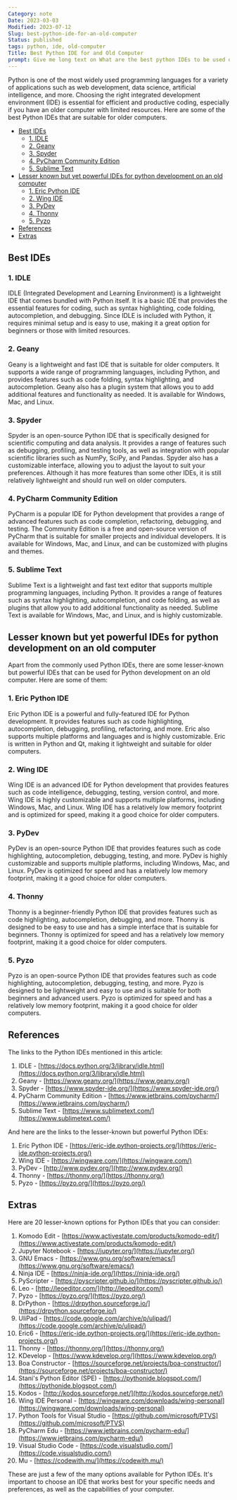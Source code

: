 ```yaml
---
Category: note
Date: 2023-03-03
Modified: 2023-07-12
Slug: best-python-ide-for-an-old-computer
Status: published
tags: python, ide, old-computer
Title: Best Python IDE for and Old Computer
prompt: Give me long text on What are the best python IDEs to be used on an old computer?
---
```


Python is one of the most widely used programming languages for a variety of applications such as web development, data science, artificial intelligence, and more. Choosing the right integrated development environment (IDE) is essential for efficient and productive coding, especially if you have an older computer with limited resources. Here are some of the best Python IDEs that are suitable for older computers.

<!-- MarkdownTOC levels="2,3" autolink="true" autoanchor="true" -->

- [Best IDEs](#best-ides)
  - [1.  IDLE](#1-idle)
  - [2.  Geany](#2-geany)
  - [3.  Spyder](#3-spyder)
  - [4.  PyCharm Community Edition](#4-pycharm-community-edition)
  - [5.  Sublime Text](#5-sublime-text)
- [Lesser known but yet powerful IDEs for python development on an old computer](#lesser-known-but-yet-powerful-ides-for-python-development-on-an-old-computer)
  - [1.  Eric Python IDE](#1-eric-python-ide)
  - [2.  Wing IDE](#2-wing-ide)
  - [3.  PyDev](#3-pydev)
  - [4.  Thonny](#4-thonny)
  - [5.  Pyzo](#5-pyzo)
- [References](#references)
- [Extras](#extras)

<!-- /MarkdownTOC -->

<a id="best-ides"></a>
## Best IDEs
<a id="1-idle"></a>
### 1.  IDLE
IDLE (Integrated Development and Learning Environment) is a lightweight IDE that comes bundled with Python itself. It is a basic IDE that provides the essential features for coding, such as syntax highlighting, code folding, autocompletion, and debugging. Since IDLE is included with Python, it requires minimal setup and is easy to use, making it a great option for beginners or those with limited resources.
    
<a id="2-geany"></a>
### 2.  Geany
Geany is a lightweight and fast IDE that is suitable for older computers. It supports a wide range of programming languages, including Python, and provides features such as code folding, syntax highlighting, and autocompletion. Geany also has a plugin system that allows you to add additional features and functionality as needed. It is available for Windows, Mac, and Linux.
    
<a id="3-spyder"></a>
### 3.  Spyder
Spyder is an open-source Python IDE that is specifically designed for scientific computing and data analysis. It provides a range of features such as debugging, profiling, and testing tools, as well as integration with popular scientific libraries such as NumPy, SciPy, and Pandas. Spyder also has a customizable interface, allowing you to adjust the layout to suit your preferences. Although it has more features than some other IDEs, it is still relatively lightweight and should run well on older computers.
    
<a id="4-pycharm-community-edition"></a>
### 4.  PyCharm Community Edition
PyCharm is a popular IDE for Python development that provides a range of advanced features such as code completion, refactoring, debugging, and testing. The Community Edition is a free and open-source version of PyCharm that is suitable for smaller projects and individual developers. It is available for Windows, Mac, and Linux, and can be customized with plugins and themes.
    
<a id="5-sublime-text"></a>
### 5.  Sublime Text
Sublime Text is a lightweight and fast text editor that supports multiple programming languages, including Python. It provides a range of features such as syntax highlighting, autocompletion, and code folding, as well as plugins that allow you to add additional functionality as needed. Sublime Text is available for Windows, Mac, and Linux, and is highly customizable.
    

<a id="lesser-known-but-yet-powerful-ides-for-python-development-on-an-old-computer"></a>
## Lesser known but yet powerful IDEs for python development on an old computer

Apart from the commonly used Python IDEs, there are some lesser-known but powerful IDEs that can be used for Python development on an old computer. Here are some of them:

<a id="1-eric-python-ide"></a>
### 1.  Eric Python IDE
Eric Python IDE is a powerful and fully-featured IDE for Python development. It provides features such as code highlighting, autocompletion, debugging, profiling, refactoring, and more. Eric also supports multiple platforms and languages and is highly customizable. Eric is written in Python and Qt, making it lightweight and suitable for older computers.
    
<a id="2-wing-ide"></a>
### 2.  Wing IDE
Wing IDE is an advanced IDE for Python development that provides features such as code intelligence, debugging, testing, version control, and more. Wing IDE is highly customizable and supports multiple platforms, including Windows, Mac, and Linux. Wing IDE has a relatively low memory footprint and is optimized for speed, making it a good choice for older computers.
    
<a id="3-pydev"></a>
### 3.  PyDev
PyDev is an open-source Python IDE that provides features such as code highlighting, autocompletion, debugging, testing, and more. PyDev is highly customizable and supports multiple platforms, including Windows, Mac, and Linux. PyDev is optimized for speed and has a relatively low memory footprint, making it a good choice for older computers.
    
<a id="4-thonny"></a>
### 4.  Thonny
Thonny is a beginner-friendly Python IDE that provides features such as code highlighting, autocompletion, debugging, and more. Thonny is designed to be easy to use and has a simple interface that is suitable for beginners. Thonny is optimized for speed and has a relatively low memory footprint, making it a good choice for older computers.
    
<a id="5-pyzo"></a>
### 5.  Pyzo
Pyzo is an open-source Python IDE that provides features such as code highlighting, autocompletion, debugging, testing, and more. Pyzo is designed to be lightweight and easy to use and is suitable for both beginners and advanced users. Pyzo is optimized for speed and has a relatively low memory footprint, making it a good choice for older computers.
    

<a id="references"></a>
## References

The links to the Python IDEs mentioned in this article:

1.  IDLE - [https://docs.python.org/3/library/idle.html](https://docs.python.org/3/library/idle.html)
2.  Geany - [https://www.geany.org/](https://www.geany.org/)
3.  Spyder - [https://www.spyder-ide.org/](https://www.spyder-ide.org/)
4.  PyCharm Community Edition - [https://www.jetbrains.com/pycharm/](https://www.jetbrains.com/pycharm/)
5.  Sublime Text - [https://www.sublimetext.com/](https://www.sublimetext.com/)

And here are the links to the lesser-known but powerful Python IDEs:

1.  Eric Python IDE - [https://eric-ide.python-projects.org/](https://eric-ide.python-projects.org/)
2.  Wing IDE - [https://wingware.com/](https://wingware.com/)
3.  PyDev - [http://www.pydev.org/](http://www.pydev.org/)
4.  Thonny - [https://thonny.org/](https://thonny.org/)
5.  Pyzo - [https://pyzo.org/](https://pyzo.org/)


<a id="extras"></a>
## Extras

Here are 20 lesser-known options for Python IDEs that you can consider:

1.  Komodo Edit - [https://www.activestate.com/products/komodo-edit/](https://www.activestate.com/products/komodo-edit/)
2.  Jupyter Notebook - [https://jupyter.org/](https://jupyter.org/)
3.  GNU Emacs - [https://www.gnu.org/software/emacs/](https://www.gnu.org/software/emacs/)
4.  Ninja IDE - [https://ninja-ide.org/](https://ninja-ide.org/)
5.  PyScripter - [https://pyscripter.github.io/](https://pyscripter.github.io/)
6.  Leo - [http://leoeditor.com/](http://leoeditor.com/)
7.  Pyzo - [https://pyzo.org/](https://pyzo.org/)
8.  DrPython - [https://drpython.sourceforge.io/](https://drpython.sourceforge.io/)
9.  UliPad - [https://code.google.com/archive/p/ulipad/](https://code.google.com/archive/p/ulipad/)
10.  Eric6 - [https://eric-ide.python-projects.org/](https://eric-ide.python-projects.org/)
11.  Thonny - [https://thonny.org/](https://thonny.org/)
12.  KDevelop - [https://www.kdevelop.org/](https://www.kdevelop.org/)
13.  Boa Constructor - [https://sourceforge.net/projects/boa-constructor/](https://sourceforge.net/projects/boa-constructor/)
14.  Stani's Python Editor (SPE) - [https://pythonide.blogspot.com/](https://pythonide.blogspot.com/)
15.  Kodos - [http://kodos.sourceforge.net/](http://kodos.sourceforge.net/)
16.  Wing IDE Personal - [https://wingware.com/downloads/wing-personal](https://wingware.com/downloads/wing-personal)
17.  Python Tools for Visual Studio - [https://github.com/microsoft/PTVS](https://github.com/microsoft/PTVS)
18.  PyCharm Edu - [https://www.jetbrains.com/pycharm-edu/](https://www.jetbrains.com/pycharm-edu/)
19.  Visual Studio Code - [https://code.visualstudio.com/](https://code.visualstudio.com/)
20.  Mu - [https://codewith.mu/](https://codewith.mu/)

These are just a few of the many options available for Python IDEs. It's important to choose an IDE that works best for your specific needs and preferences, as well as the capabilities of your computer.